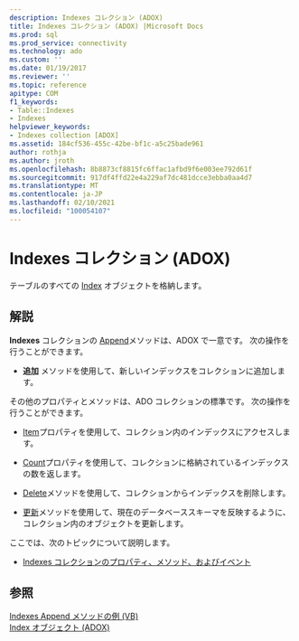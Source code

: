 ```yaml
---
description: Indexes コレクション (ADOX)
title: Indexes コレクション (ADOX) |Microsoft Docs
ms.prod: sql
ms.prod_service: connectivity
ms.technology: ado
ms.custom: ''
ms.date: 01/19/2017
ms.reviewer: ''
ms.topic: reference
apitype: COM
f1_keywords:
- Table::Indexes
- Indexes
helpviewer_keywords:
- Indexes collection [ADOX]
ms.assetid: 184cf536-455c-42be-bf1c-a5c25bade961
author: rothja
ms.author: jroth
ms.openlocfilehash: 8b8873cf8815fc6ffac1afbd9f6e003ee792d61f
ms.sourcegitcommit: 917df4ffd22e4a229af7dc481dcce3ebba0aa4d7
ms.translationtype: MT
ms.contentlocale: ja-JP
ms.lasthandoff: 02/10/2021
ms.locfileid: "100054107"
---
```

# <a name="indexes-collection-adox"></a>Indexes コレクション (ADOX)
テーブルのすべての [Index](./index-object-adox.md) オブジェクトを格納します。  
  
## <a name="remarks"></a>解説  
 **Indexes** コレクションの [Append](./append-method-adox-indexes.md)メソッドは、ADOX で一意です。 次の操作を行うことができます。  
  
-   **追加** メソッドを使用して、新しいインデックスをコレクションに追加します。  
  
 その他のプロパティとメソッドは、ADO コレクションの標準です。 次の操作を行うことができます。  
  
-   [Item](../ado-api/item-property-ado.md)プロパティを使用して、コレクション内のインデックスにアクセスします。  
  
-   [Count](../ado-api/count-property-ado.md)プロパティを使用して、コレクションに格納されているインデックスの数を返します。  
  
-   [Delete](./delete-method-adox-collections.md)メソッドを使用して、コレクションからインデックスを削除します。  
  
-   [更新](../ado-api/refresh-method-ado.md)メソッドを使用して、現在のデータベーススキーマを反映するように、コレクション内のオブジェクトを更新します。  
  
 ここでは、次のトピックについて説明します。  
  
-   [Indexes コレクションのプロパティ、メソッド、およびイベント](./indexes-collection-properties-methods-and-events.md)  
  
## <a name="see-also"></a>参照  
 [Indexes Append メソッドの例 (VB)](./indexes-append-method-example-vb.md)   
 [Index オブジェクト (ADOX)](./index-object-adox.md)